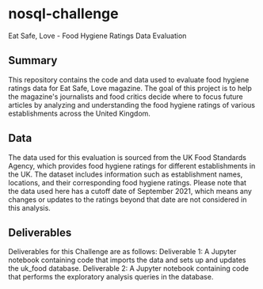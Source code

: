 # nosql-challenge

Eat Safe, Love - Food Hygiene Ratings Data Evaluation

## Summary

This repository contains the code and data used to evaluate food hygiene ratings data for Eat Safe, Love magazine. The goal of this project is to help the magazine's journalists and food critics decide where to focus future articles by analyzing and understanding the food hygiene ratings of various establishments across the United Kingdom.

## Data

The data used for this evaluation is sourced from the UK Food Standards Agency, which provides food hygiene ratings for different establishments in the UK. The dataset includes information such as establishment names, locations, and their corresponding food hygiene ratings.
Please note that the data used here has a cutoff date of September 2021, which means any changes or updates to the ratings beyond that date are not considered in this analysis.

## Deliverables

Deliverables for this Challenge are as follows:
Deliverable 1: A Jupyter notebook containing code that imports the data and sets up and updates the uk_food database.
Deliverable 2: A Jupyter notebook containing code that performs the exploratory analysis queries in the database.



